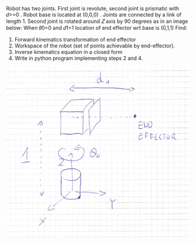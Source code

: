 
Robot has two joints. First joint is revolute, second joint is prismatic with  𝑑>=0 . Robot base is located at  (0,0,0) . Joints are connected by a link of length 1. Second joint is rotated around  𝑍  axis by 90 degrees as in an image below:
When  𝜃0=0  and  𝑑1=1  location of end effector wrt base is  (0,1,1) 
Find:

1. Forward kinematics transformation of end effector
2. Workspace of the robot (set of points achievable by end-effector).
3. Inverse kinematics equation in a closed form
4. Write in python program implementing steps 2 and 4.

![](robot1.png)